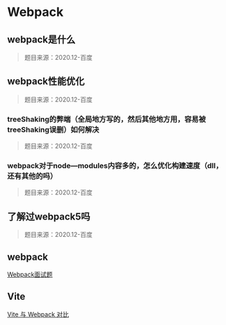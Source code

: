 # Webpack

## webpack是什么

> 题目来源：2020.12-百度

## webpack性能优化

> 题目来源：2020.12-百度

### treeShaking的弊端（全局地方写的，然后其他地方用，容易被treeShaking误删）如何解决

> 题目来源：2020.12-百度

### webpack对于node—modules内容多的，怎么优化构建速度（dll，还有其他的吗）

> 题目来源：2020.12-百度

## 了解过webpack5吗

> 题目来源：2020.12-百度

## webpack

[Webpack面试题](https://juejin.cn/post/6844904094281236487#heading-6)

## Vite

[Vite 与 Webpack 对比](https://blog.csdn.net/weixin_40906515/article/details/114313102)
